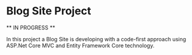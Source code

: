 # Blog Site Project

** IN PROGRESS **

In this project a Blog Site is developing with a code-first approach using ASP.Net Core MVC and Entity Framework Core technology.
